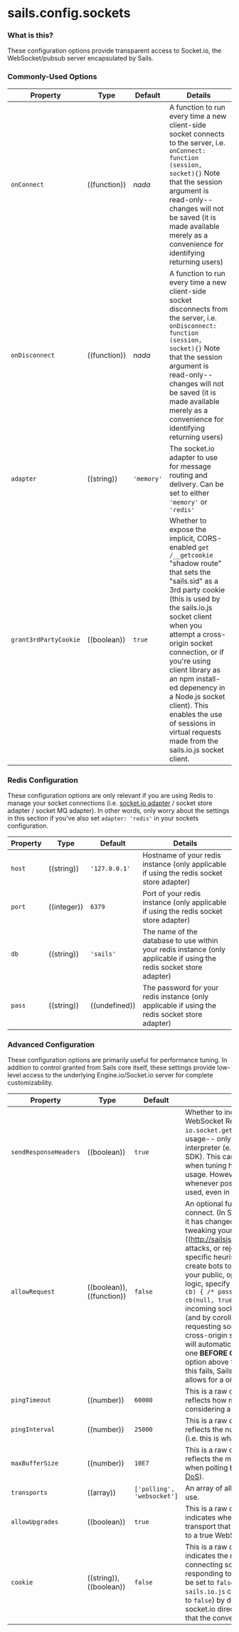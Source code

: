 # sails.config.sockets
### What is this?
These configuration options provide transparent access to Socket.io, the WebSocket/pubsub server encapsulated by Sails.

### Commonly-Used Options

  Property      | Type       | Default  | Details |
 ---------------|------------|----------|---------|
 `onConnect`    |((function))| _nada_  | A function to run every time a new client-side socket connects to the server, i.e.  `onConnect: function (session, socket){}`  Note that the session argument is read-only-- changes will not be saved (it is made available merely as a convenience for identifying returning users)
 `onDisconnect` |((function))| _nada_  | A function to run every time a new client-side socket disconnects from the server, i.e.  `onDisconnect: function (session, socket){}`  Note that the session argument is read-only-- changes will not be saved (it is made available merely as a convenience for identifying returning users)
 `adapter`      |((string))  |`'memory'`| The socket.io adapter to use for message routing and delivery.  Can be set to either `'memory'` or `'redis'`
 `grant3rdPartyCookie`|((boolean))  | `true`     | Whether to expose the implicit, CORS-enabled `get /__getcookie` "shadow route" that sets the "sails.sid" as a 3rd party cookie (this is used by the sails.io.js socket client when you attempt a cross-origin socket connection, or if you're using client library as an npm install-ed depenency in a Node.js socket client).  This enables the use of sessions in virtual requests made from the sails.io.js socket client. |


### Redis Configuration

These configuration options are only relevant if you are using Redis to manage your socket connections (i.e. [socket.io adapter](https://github.com/automattic/socket.io-redis) / socket store adapter / socket MQ adapter).  In other words, only worry about the settings in this section if you've also set `adapter: 'redis'` in your sockets configuration.

  Property      | Type       | Default  | Details |
 ---------------|------------|----------|---------|
 `host`         |((string))  |`'127.0.0.1'` | Hostname of your redis instance (only applicable if using the redis socket store adapter)
 `port`         |((integer)) |`6379`   | Port of your redis instance (only applicable if using the redis socket store adapter)
 `db`           |((string))  |`'sails'`   | The name of the database to use within your redis instance (only applicable if using the redis socket store adapter)
 `pass`         | ((string)) | ((undefined)) | The password for your redis instance (only applicable if using the redis socket store adapter)


### Advanced Configuration

These configuration options are primarily useful for performance tuning.  In addition to control granted from Sails core itself, these settings provide low-level access to the underlying Engine.io/Socket.io server for complete customizability.

| Property   | Type      | Default  | Details |
|------------|-----------|----------|---------|
|`sendResponseHeaders`|((boolean))  | `true`     | Whether to include response headers in the JWR (JSON WebSocket Response) originated for each socket request (e.g. `io.socket.get()` in the browser) This doesn't affect direct socket.io usage-- only if you're communicating with Sails via the request interpreter (e.g. making normal calls with the sails.io.js browser SDK).  This can be useful for squeezing out more performance when tuning high-traffic apps, since it reduces total bandwidth usage.  However, since Sails v0.10, response headers are trimmed whenever possible, so this option should almost never need to be used, even in extremely high-scale applications. |
|`allowRequest`|((boolean)), ((function)) | `false` | An optional function that will be run before allowing sockets to connect.  (In Sails v0.9 and v0.10, this was called `authorization`-- it has changed due to the upgrade to socket.io v1)  Useful for tweaking your production environment to prevent [DoS]((http://sailsjs.org/#/documentation/concepts/Security/DDOS.html) attacks, or reject socket.io connections based on business-specific heuristics (e.g. if stooges from a competing business create bots to post spam links about their commercial product in your public, open-source chat room) To define your own custom logic, specify a function like: `allowRequest: function (handshake, cb) { /* pass back true to allow, false to deny */ return cb(null, true); }`  As of Sails v0.11, Sails no longer blocks incoming socket connections without cookies-- instead, cookies (and by corollary- sessions) are granted automatically.  If a requesting socket.io client cannot receive a cookie (i.e. making a cross-origin socket.io connection) the `sails.io.js` socket client will automatically send a CORS+JSONP request to try and obtain one **BEFORE CONNECTING** (refer to the `grant3rdPartyCookie` option above for details).  In the antagonistic scenario where even this fails, Sails will still grant a new cookie upon connection, which allows for a one-time session.`|
| `pingTimeout` | ((number)) | `60000` | This is a raw configuration option exposed from Engine.io.  It reflects how many ms without a pong packet to wait before considering a socket.io connection closed |
| `pingInterval` | ((number)) | `25000` | This is a raw configuration option exposed from Engine.io.  It reflects the number of miliseconds to wait between "ping packets" (i.e. this is what "heartbeats" has become, more or less)  |
| `maxBufferSize` | ((number)) | `10E7` | This is a raw configuration option exposed from Engine.io.  It reflects the maximum number of bytes or characters in a message when polling before automatically closing the socket (to avoid [DoS](http://sailsjs.org/#/documentation/concepts/Security/DDOS.html)). |
|`transports`|((array))  | `['polling', 'websocket']`     | An array of allowed transport methods which the clients will try to use. |
| `allowUpgrades` | ((boolean)) | `true` | This is a raw configuration option exposed from Engine.io.  It indicates whether to allow Socket.io clients to upgrade the transport that they are using (e.g. start with polling, then upgrade to a true WebSocket connection).  |
| `cookie` | ((string)), ((boolean)) | `false` | This is a raw configuration option exposed from Engine.io.  It indicates the name of the HTTP cookie that contains the connecting socket.io client's socket id.  The cookie will be set when responding to the initial Socket.io "handshake".  Alternatively, may be set to `false` to disable the cookie altogether.  Note that the `sails.io.js` client does not rely on this cookie, so it is disabled (set to `false`) by default for enhanced security.  If you are using socket.io directly and need to re-enable this cookie, keep in mind that the conventional setting is `"io"`.  |



<!--
### Deprecated config

The following configuration was deprecated w/ the release of Socket.io v1.0:

|`origins  ` |((string)) |`'*:*'`   |Match string representing the origins that are allowed to connect to the Socket.IO server|
|`heartbeats`         |((boolean))|`true`    |Sets whether we should use heartbeats to check the health of Socket.IO connections|
|`close timeout`      |((integer))|`60`   |When client closes connection, the number of seconds to wait before attempting a reconnect. This value is sent to the client after a successful handshake.|
|`heartbeat timeout`  |((integer))|`60`|The max number of seconds between heartbeats sent from the client to the server. This value is sent to the client after a successful handshake.|
|`heartbeat interval` |((integer))|`25`|The max number of seconds to wait for an expcted heartbeat before declaring the pipe broken. This number should be less than the `heartbeat timeout`|
|`polling duration`   |((integer))|`20`|The maximum duration of one HTTP poll; if it exceeds this limit it will be closed.|
|`flash policy server`|((boolean))|`true`|Enables the flash policy server if the flashsocket transport is enabled.|
|`flash policy port`  |((integer))|`10843`| TODO |
|`destroy buffer size`|((integer))|`10E7`| Used by the HTTP transports. The Socket.io server buffers HTTP request bodies up to this limit. This limit is not applied to websocket or flashsockets.|
|`destroy upgrade`    |((boolean))|`true`|Whether we need to destroy non-socket.io upgrade requests|
|`browser client`     |((boolean))|`true`|Whether Sails/Socket.io should serve the `socket.io.js` client (as well as WebSocketMain.swf for Flash sockets, etc.)|
|`browser client cache `|((boolean))|`true `|Whether to cache the Socket.io file generation in the memory of the process to speed up the serving of the static files.|
|`browser client minification`|((boolean))|`false`|Whether Socket.io needs to send a minified build of the static client script|
|`browser client etag`|((boolean))|`false`|Whether Socket.io needs to send an ETag header for the static requests|
|`browser client expires`|((integer))|`315360000`|TODO|
|`browser client gzip`|((boolean))|`false`|Whether Socket.io needs to GZIP the static files. This process is only done once and the computed output is stored in memory so we don&rsquo;t have to spawn a gzip process for each request.|
|`browser client handler`|((boolean))|`false`| Optional override function to serve all static files, including socket.io.js et al. Of the form :: `function (req, res) { /* serve files */ }`|
|`match origin protocol`|((boolean))|`false`|Meant to be used when running socket.io behind a proxy. Should be set to true when you want the location handshake to match the protocol of the origin. This fixes issues with terminating the SSL in front of Node and forcing location to think it&rsquo;s wss instead of ws.
|`authorization`|((boolean))|`true`|Global authorization for Socket.io access. This is called when the initial handshake is performed with the server. By default, Sails verifies that a valid cookie was sent with the upgrade request However, in the case of cross-domain requests, no cookies are sent for some transports, so sockets will fail to connect.  You might also just want to allow anyone to connect w/o a cookie! To bypass this cookie check, you can set `authorization: false`, which will silently create an anonymous cookie+session for the user. `authorization: true` indicates that Sails should use the built-in logic. You can also use your own custom logic with: `authorization: function (data, accept) { ... }`|
|`resource`|((string))|`'/socket.io'`|The entry point where Socket.io starts looking for incoming connections. This should be the same between the client and the server.|
-->

<docmeta name="uniqueID" value="sailsconfigsockets959426">
<docmeta name="displayName" value="sails.config.sockets">

